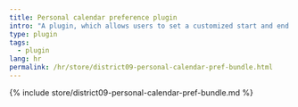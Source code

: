 ```yaml
---
title: Personal calendar preference plugin
intro: "A plugin, which allows users to set a customized start and end time for the calendar display in their personal preferences."
type: plugin
tags:
  - plugin
lang: hr
permalink: /hr/store/district09-personal-calendar-pref-bundle.html
---
```


{% include store/district09-personal-calendar-pref-bundle.md %}
